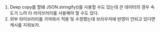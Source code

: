 1. Deep copy를 할떄 JSON.stringify()를 사용할 수도 있는데 큰 데이터의 경우 속도가 느려 타 라이브러리를 사용해야 할 수도 있다.
2. 외부 라이브러리를 가져와서 적용 및 수정했는데 브라우저에 반영이 안되고 있다면 캐시를 지워보자.